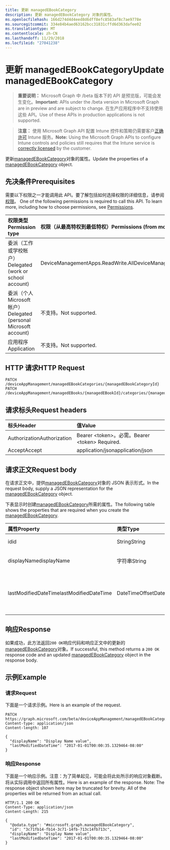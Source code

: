 ```yaml
---
title: 更新 managedEBookCategory
description: 更新 managedEBookCategory 对象的属性。
ms.openlocfilehash: 166d274d4d4eed8d6dff8efc8583af8c7ae9778e
ms.sourcegitcommit: 334e84b4aed63162bcc31831cffd6d363dafee02
ms.translationtype: MT
ms.contentlocale: zh-CN
ms.lasthandoff: 11/29/2018
ms.locfileid: "27041238"
---
```

# <a name="update-managedebookcategory"></a><span data-ttu-id="04b9c-103">更新 managedEBookCategory</span><span class="sxs-lookup"><span data-stu-id="04b9c-103">Update managedEBookCategory</span></span>

> <span data-ttu-id="04b9c-104">**重要说明：** Microsoft Graph 中 /beta 版本下的 API 是预览版，可能会发生变化。</span><span class="sxs-lookup"><span data-stu-id="04b9c-104">**Important:** APIs under the /beta version in Microsoft Graph are in preview and are subject to change.</span></span> <span data-ttu-id="04b9c-105">在生产应用程序中不支持使用这些 API。</span><span class="sxs-lookup"><span data-stu-id="04b9c-105">Use of these APIs in production applications is not supported.</span></span>

> <span data-ttu-id="04b9c-106">**注意：** 使用 Microsoft Graph API 配置 Intune 控件和策略仍需要客户[正确许可](https://go.microsoft.com/fwlink/?linkid=839381) Intune 服务。</span><span class="sxs-lookup"><span data-stu-id="04b9c-106">**Note:** Using the Microsoft Graph APIs to configure Intune controls and policies still requires that the Intune service is [correctly licensed](https://go.microsoft.com/fwlink/?linkid=839381) by the customer.</span></span>

<span data-ttu-id="04b9c-107">更新[managedEBookCategory](../resources/intune-books-managedebookcategory.md)对象的属性。</span><span class="sxs-lookup"><span data-stu-id="04b9c-107">Update the properties of a [managedEBookCategory](../resources/intune-books-managedebookcategory.md) object.</span></span>
## <a name="prerequisites"></a><span data-ttu-id="04b9c-108">先决条件</span><span class="sxs-lookup"><span data-stu-id="04b9c-108">Prerequisites</span></span>
<span data-ttu-id="04b9c-p102">需要以下权限之一才能调用此 API。要了解包括如何选择权限的详细信息，请参阅[权限](/graph/permissions-reference)。
</span><span class="sxs-lookup"><span data-stu-id="04b9c-p102">One of the following permissions is required to call this API. To learn more, including how to choose permissions, see [Permissions](/graph/permissions-reference).</span></span>

|<span data-ttu-id="04b9c-111">权限类型</span><span class="sxs-lookup"><span data-stu-id="04b9c-111">Permission type</span></span>|<span data-ttu-id="04b9c-112">权限（从最高特权到最低特权）</span><span class="sxs-lookup"><span data-stu-id="04b9c-112">Permissions (from most to least privileged)</span></span>|
|:---|:---|
|<span data-ttu-id="04b9c-113">委派（工作或学校帐户）</span><span class="sxs-lookup"><span data-stu-id="04b9c-113">Delegated (work or school account)</span></span>|<span data-ttu-id="04b9c-114">DeviceManagementApps.ReadWrite.All</span><span class="sxs-lookup"><span data-stu-id="04b9c-114">DeviceManagementApps.ReadWrite.All</span></span>|
|<span data-ttu-id="04b9c-115">委派（个人 Microsoft 帐户）</span><span class="sxs-lookup"><span data-stu-id="04b9c-115">Delegated (personal Microsoft account)</span></span>|<span data-ttu-id="04b9c-116">不支持。</span><span class="sxs-lookup"><span data-stu-id="04b9c-116">Not supported.</span></span>|
|<span data-ttu-id="04b9c-117">应用程序</span><span class="sxs-lookup"><span data-stu-id="04b9c-117">Application</span></span>|<span data-ttu-id="04b9c-118">不支持。</span><span class="sxs-lookup"><span data-stu-id="04b9c-118">Not supported.</span></span>|

## <a name="http-request"></a><span data-ttu-id="04b9c-119">HTTP 请求</span><span class="sxs-lookup"><span data-stu-id="04b9c-119">HTTP Request</span></span>
<!-- {
  "blockType": "ignored"
}
-->
``` http
PATCH /deviceAppManagement/managedEBookCategories/{managedEBookCategoryId}
PATCH /deviceAppManagement/managedEBooks/{managedEBookId}/categories/{managedEBookCategoryId}
```

## <a name="request-headers"></a><span data-ttu-id="04b9c-120">请求标头</span><span class="sxs-lookup"><span data-stu-id="04b9c-120">Request headers</span></span>
|<span data-ttu-id="04b9c-121">标头</span><span class="sxs-lookup"><span data-stu-id="04b9c-121">Header</span></span>|<span data-ttu-id="04b9c-122">值</span><span class="sxs-lookup"><span data-stu-id="04b9c-122">Value</span></span>|
|:---|:---|
|<span data-ttu-id="04b9c-123">Authorization</span><span class="sxs-lookup"><span data-stu-id="04b9c-123">Authorization</span></span>|<span data-ttu-id="04b9c-124">Bearer &lt;token&gt;。必需。</span><span class="sxs-lookup"><span data-stu-id="04b9c-124">Bearer &lt;token&gt; Required.</span></span>|
|<span data-ttu-id="04b9c-125">Accept</span><span class="sxs-lookup"><span data-stu-id="04b9c-125">Accept</span></span>|<span data-ttu-id="04b9c-126">application/json</span><span class="sxs-lookup"><span data-stu-id="04b9c-126">application/json</span></span>|

## <a name="request-body"></a><span data-ttu-id="04b9c-127">请求正文</span><span class="sxs-lookup"><span data-stu-id="04b9c-127">Request body</span></span>
<span data-ttu-id="04b9c-128">在请求正文中，提供[managedEBookCategory](../resources/intune-books-managedebookcategory.md)对象的 JSON 表示形式。</span><span class="sxs-lookup"><span data-stu-id="04b9c-128">In the request body, supply a JSON representation for the [managedEBookCategory](../resources/intune-books-managedebookcategory.md) object.</span></span>

<span data-ttu-id="04b9c-129">下表显示时创建[managedEBookCategory](../resources/intune-books-managedebookcategory.md)所需的属性。</span><span class="sxs-lookup"><span data-stu-id="04b9c-129">The following table shows the properties that are required when you create the [managedEBookCategory](../resources/intune-books-managedebookcategory.md).</span></span>

|<span data-ttu-id="04b9c-130">属性</span><span class="sxs-lookup"><span data-stu-id="04b9c-130">Property</span></span>|<span data-ttu-id="04b9c-131">类型</span><span class="sxs-lookup"><span data-stu-id="04b9c-131">Type</span></span>|<span data-ttu-id="04b9c-132">说明</span><span class="sxs-lookup"><span data-stu-id="04b9c-132">Description</span></span>|
|:---|:---|:---|
|<span data-ttu-id="04b9c-133">id</span><span class="sxs-lookup"><span data-stu-id="04b9c-133">id</span></span>|<span data-ttu-id="04b9c-134">String</span><span class="sxs-lookup"><span data-stu-id="04b9c-134">String</span></span>|<span data-ttu-id="04b9c-135">实体的键。</span><span class="sxs-lookup"><span data-stu-id="04b9c-135">The key of the entity.</span></span>|
|<span data-ttu-id="04b9c-136">displayName</span><span class="sxs-lookup"><span data-stu-id="04b9c-136">displayName</span></span>|<span data-ttu-id="04b9c-137">字符串</span><span class="sxs-lookup"><span data-stu-id="04b9c-137">String</span></span>|<span data-ttu-id="04b9c-138">电子图书类别的名称。</span><span class="sxs-lookup"><span data-stu-id="04b9c-138">The name of the eBook category.</span></span>|
|<span data-ttu-id="04b9c-139">lastModifiedDateTime</span><span class="sxs-lookup"><span data-stu-id="04b9c-139">lastModifiedDateTime</span></span>|<span data-ttu-id="04b9c-140">DateTimeOffset</span><span class="sxs-lookup"><span data-stu-id="04b9c-140">DateTimeOffset</span></span>|<span data-ttu-id="04b9c-141">日期和 ManagedEBookCategory 上次修改的时间。</span><span class="sxs-lookup"><span data-stu-id="04b9c-141">The date and time the ManagedEBookCategory was last modified.</span></span>|



## <a name="response"></a><span data-ttu-id="04b9c-142">响应</span><span class="sxs-lookup"><span data-stu-id="04b9c-142">Response</span></span>
<span data-ttu-id="04b9c-143">如果成功，此方法返回`200 OK`响应代码和响应正文中的更新的[managedEBookCategory](../resources/intune-books-managedebookcategory.md)对象。</span><span class="sxs-lookup"><span data-stu-id="04b9c-143">If successful, this method returns a `200 OK` response code and an updated [managedEBookCategory](../resources/intune-books-managedebookcategory.md) object in the response body.</span></span>

## <a name="example"></a><span data-ttu-id="04b9c-144">示例</span><span class="sxs-lookup"><span data-stu-id="04b9c-144">Example</span></span>
### <a name="request"></a><span data-ttu-id="04b9c-145">请求</span><span class="sxs-lookup"><span data-stu-id="04b9c-145">Request</span></span>
<span data-ttu-id="04b9c-146">下面是一个请求示例。</span><span class="sxs-lookup"><span data-stu-id="04b9c-146">Here is an example of the request.</span></span>
``` http
PATCH https://graph.microsoft.com/beta/deviceAppManagement/managedEBookCategories/{managedEBookCategoryId}
Content-type: application/json
Content-length: 107

{
  "displayName": "Display Name value",
  "lastModifiedDateTime": "2017-01-01T00:00:35.1329464-08:00"
}
```

### <a name="response"></a><span data-ttu-id="04b9c-147">响应</span><span class="sxs-lookup"><span data-stu-id="04b9c-147">Response</span></span>
<span data-ttu-id="04b9c-p103">下面是一个响应示例。注意：为了简单起见，可能会将此处所示的响应对象截断。将从实际调用中返回所有属性。</span><span class="sxs-lookup"><span data-stu-id="04b9c-p103">Here is an example of the response. Note: The response object shown here may be truncated for brevity. All of the properties will be returned from an actual call.</span></span>
``` http
HTTP/1.1 200 OK
Content-Type: application/json
Content-Length: 215

{
  "@odata.type": "#microsoft.graph.managedEBookCategory",
  "id": "3c71fb14-fb14-3c71-14fb-713c14fb713c",
  "displayName": "Display Name value",
  "lastModifiedDateTime": "2017-01-01T00:00:35.1329464-08:00"
}
```





